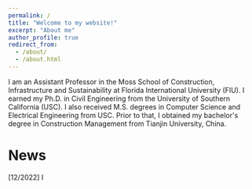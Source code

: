 ```yaml
---
permalink: /
title: "Welcome to my website!"
excerpt: "About me"
author_profile: true
redirect_from: 
  - /about/
  - /about.html
---
```


I am an Assistant Professor in the Moss School of Construction, Infrastructure and Sustainability at Florida International University (FIU). I earned my Ph.D. in Civil Engineering from the University of Southern California (USC). I also received M.S. degrees in Computer Science and Electrical Engineering from USC. Prior to that, I obtained my bachelor's degree in Construction Management from Tianjin University, China.    



News
======
[12/2022] I 
